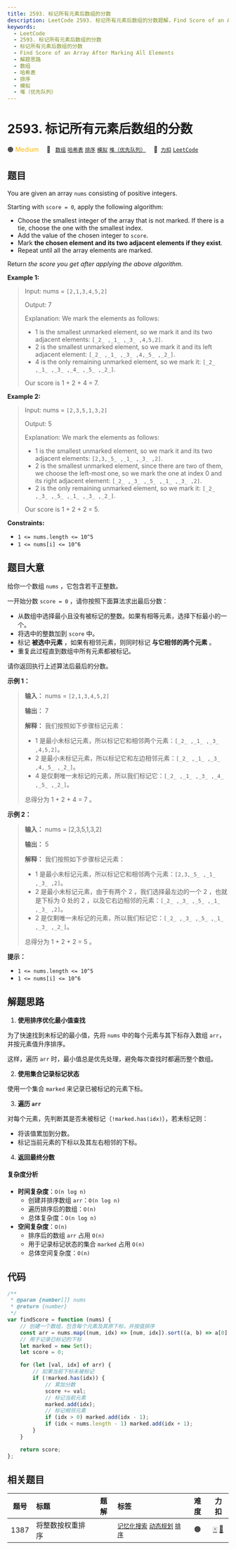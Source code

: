 ```yaml
---
title: 2593. 标记所有元素后数组的分数
description: LeetCode 2593. 标记所有元素后数组的分数题解，Find Score of an Array After Marking All Elements，包含解题思路、复杂度分析以及完整的 JavaScript 代码实现。
keywords:
  - LeetCode
  - 2593. 标记所有元素后数组的分数
  - 标记所有元素后数组的分数
  - Find Score of an Array After Marking All Elements
  - 解题思路
  - 数组
  - 哈希表
  - 排序
  - 模拟
  - 堆（优先队列）
---
```


# 2593. 标记所有元素后数组的分数

🟠 <font color=#ffb800>Medium</font>&emsp; 🔖&ensp; [`数组`](/tag/array.md) [`哈希表`](/tag/hash-table.md) [`排序`](/tag/sorting.md) [`模拟`](/tag/simulation.md) [`堆（优先队列）`](/tag/heap-priority-queue.md)&emsp; 🔗&ensp;[`力扣`](https://leetcode.cn/problems/find-score-of-an-array-after-marking-all-elements) [`LeetCode`](https://leetcode.com/problems/find-score-of-an-array-after-marking-all-elements)

## 题目

You are given an array `nums` consisting of positive integers.

Starting with `score = 0`, apply the following algorithm:

- Choose the smallest integer of the array that is not marked. If there is a tie, choose the one with the smallest index.
- Add the value of the chosen integer to `score`.
- Mark **the chosen element and its two adjacent elements if they exist**.
- Repeat until all the array elements are marked.

Return _the score you get after applying the above algorithm_.

**Example 1:**

> Input: nums = `[2,1,3,4,5,2]`
>
> Output: 7
>
> Explanation: We mark the elements as follows:
>
> - 1 is the smallest unmarked element, so we mark it and its two adjacent elements: `[_2_ ,_1_ ,_3_ ,4,5,2]`.
> - 2 is the smallest unmarked element, so we mark it and its left adjacent element: `[_2_ ,_1_ ,_3_ ,4,_5_ ,_2_]`.
> - 4 is the only remaining unmarked element, so we mark it: `[_2_ ,_1_ ,_3_ ,_4_ ,_5_ ,_2_]`.
>
> Our score is 1 + 2 + 4 = 7.

**Example 2:**

> Input: nums = `[2,3,5,1,3,2]`
>
> Output: 5
>
> Explanation: We mark the elements as follows:
>
> - 1 is the smallest unmarked element, so we mark it and its two adjacent elements: `[2,3,_5_ ,_1_ ,_3_ ,2]`.
> - 2 is the smallest unmarked element, since there are two of them, we choose the left-most one, so we mark the one at index 0 and its right adjacent element: `[_2_ ,_3_ ,_5_ ,_1_ ,_3_ ,2]`.
> - 2 is the only remaining unmarked element, so we mark it: `[_2_ ,_3_ ,_5_ ,_1_ ,_3_ ,_2_]`.
>
> Our score is 1 + 2 + 2 = 5.

**Constraints:**

- `1 <= nums.length <= 10^5`
- `1 <= nums[i] <= 10^6`

## 题目大意

给你一个数组 `nums` ，它包含若干正整数。

一开始分数 `score = 0` ，请你按照下面算法求出最后分数：

- 从数组中选择最小且没有被标记的整数。如果有相等元素，选择下标最小的一个。
- 将选中的整数加到 `score` 中。
- 标记 **被选中元素** ，如果有相邻元素，则同时标记 **与它相邻的两个元素** 。
- 重复此过程直到数组中所有元素都被标记。

请你返回执行上述算法后最后的分数。

**示例 1：**

> **输入：** nums = `[2,1,3,4,5,2]`
>
> **输出：** 7
>
> **解释：** 我们按照如下步骤标记元素：
>
> - 1 是最小未标记元素，所以标记它和相邻两个元素：`[_2_ ,_1_ ,_3_ ,4,5,2]`。
> - 2 是最小未标记元素，所以标记它和左边相邻元素：`[_2_ ,_1_ ,_3_ ,4,_5_ ,_2_]`。
> - 4 是仅剩唯一未标记的元素，所以我们标记它：`[_2_ ,_1_ ,_3_ ,_4_ ,_5_ ,_2_]`。
>
> 总得分为 1 + 2 + 4 = 7 。

**示例 2：**

> **输入：** nums = [2,3,5,1,3,2]
>
> **输出：** 5
>
> **解释：** 我们按照如下步骤标记元素：
>
> - 1 是最小未标记元素，所以标记它和相邻两个元素：`[2,3,_5_ ,_1_ ,_3_ ,2]`。
> - 2 是最小未标记元素，由于有两个 2 ，我们选择最左边的一个 2 ，也就是下标为 0 处的 2 ，以及它右边相邻的元素：`[_2_ ,_3_ ,_5_ ,_1_ ,_3_ ,2]`。
> - 2 是仅剩唯一未标记的元素，所以我们标记它：`[_2_ ,_3_ ,_5_ ,_1_ ,_3_ ,_2_]`。
>
> 总得分为 1 + 2 + 2 = 5 。

**提示：**

- `1 <= nums.length <= 10^5`
- `1 <= nums[i] <= 10^6`

## 解题思路

1. **使用排序优化最小值查找**

为了快速找到未标记的最小值，先将 `nums` 中的每个元素与其下标存入数组 `arr`，并按元素值升序排序。

这样，遍历 `arr` 时，最小值总是优先处理，避免每次查找时都遍历整个数组。

2. **使用集合记录标记状态**

使用一个集合 `marked` 来记录已被标记的元素下标。

3. **遍历 `arr`**

对每个元素，先判断其是否未被标记（`!marked.has(idx)`），若未标记则：

- 将该值累加到分数。
- 标记当前元素的下标以及其左右相邻的下标。

4. **返回最终分数**

#### 复杂度分析

- **时间复杂度**：`O(n log n)`
  - 创建并排序数组 `arr`：`O(n log n)`
  - 遍历排序后的数组：`O(n)`
  - 总体复杂度：`O(n log n)`
- **空间复杂度**：`O(n)`
  - 排序后的数组 `arr` 占用 `O(n)`
  - 用于记录标记状态的集合 `marked` 占用 `O(n)`
  - 总体空间复杂度：`O(n)`

## 代码

```javascript
/**
 * @param {number[]} nums
 * @return {number}
 */
var findScore = function (nums) {
	// 创建一个数组，包含每个元素及其原下标，并按值排序
	const arr = nums.map((num, idx) => [num, idx]).sort((a, b) => a[0] - b[0]);
	// 用于记录已标记的下标
	let marked = new Set();
	let score = 0;

	for (let [val, idx] of arr) {
		// 如果当前下标未被标记
		if (!marked.has(idx)) {
			// 累加分数
			score += val;
			// 标记当前元素
			marked.add(idx);
			// 标记相邻元素
			if (idx > 0) marked.add(idx - 1);
			if (idx < nums.length - 1) marked.add(idx + 1);
		}
	}

	return score;
};
```

## 相关题目

<!-- prettier-ignore -->
| 题号 | 标题 | 题解 | 标签 | 难度 | 力扣 |
| :------: | :------ | :------: | :------ | :------: | :------: |
| 1387 | 将整数按权重排序 |  |  [`记忆化搜索`](/tag/memoization.md) [`动态规划`](/tag/dynamic-programming.md) [`排序`](/tag/sorting.md) | 🟠 | [🀄️](https://leetcode.cn/problems/sort-integers-by-the-power-value) [🔗](https://leetcode.com/problems/sort-integers-by-the-power-value) |